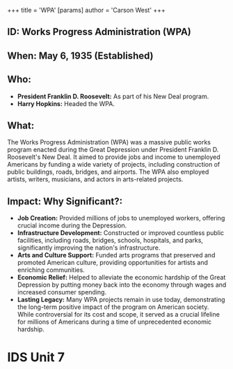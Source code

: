 +++
 title = 'WPA'
[params]
	author = 'Carson West'
+++
## ID: Works Progress Administration (WPA)

## When: May 6, 1935 (Established)

## Who: 
* **President Franklin D. Roosevelt:** As part of his New Deal program.
* **Harry Hopkins:** Headed the WPA.

## What: 

The Works Progress Administration (WPA) was a massive public works program enacted during the Great Depression under President Franklin D. Roosevelt's New Deal. It aimed to provide jobs and income to unemployed Americans by funding a wide variety of projects, including construction of public buildings, roads, bridges, and airports. The WPA also employed artists, writers, musicians, and actors in arts-related projects.

## Impact: Why Significant?: 
* **Job Creation:** Provided millions of jobs to unemployed workers, offering crucial income during the Depression.
* **Infrastructure Development:** Constructed or improved countless public facilities, including roads, bridges, schools, hospitals, and parks, significantly improving the nation's infrastructure.
* **Arts and Culture Support:** Funded arts programs that preserved and promoted American culture, providing opportunities for artists and enriching communities.
* **Economic Relief:** Helped to alleviate the economic hardship of the Great Depression by putting money back into the economy through wages and increased consumer spending.
* **Lasting Legacy:** Many WPA projects remain in use today, demonstrating the long-term positive impact of the program on American society. While controversial for its cost and scope, it served as a crucial lifeline for millions of Americans during a time of unprecedented economic hardship.

# IDS Unit 7